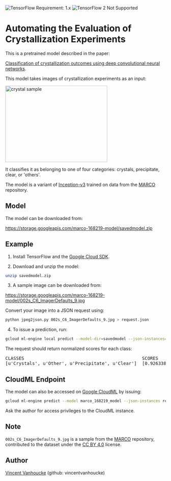 ![TensorFlow Requirement: 1.x](https://img.shields.io/badge/TensorFlow%20Requirement-1.x-brightgreen)
![TensorFlow 2 Not Supported](https://img.shields.io/badge/TensorFlow%202%20Not%20Supported-%E2%9C%95-red.svg)

Automating the Evaluation of Crystallization Experiments
========================================================

This is a pretrained model described in the paper:

[Classification of crystallization outcomes using deep convolutional neural networks](https://arxiv.org/abs/1803.10342).

This model takes images of crystallization experiments as an input:

<img src="https://storage.googleapis.com/marco-168219-model/002s_C6_ImagerDefaults_9.jpg" alt="crystal sample" width="320" height="240" />

It classifies it as belonging to one of four categories: crystals, precipitate, clear, or 'others'.

The model is a variant of [Inception-v3](https://arxiv.org/abs/1512.00567) trained on data from the [MARCO](http://marco.ccr.buffalo.edu) repository.

Model
-----

The model can be downloaded from:

https://storage.googleapis.com/marco-168219-model/savedmodel.zip

Example
-------

1. Install TensorFlow and the [Google Cloud SDK](https://cloud.google.com/sdk/gcloud/).

2. Download and unzip the model:

 ```bash
 unzip savedmodel.zip
 ```

3. A sample image can be downloaded from:

 https://storage.googleapis.com/marco-168219-model/002s_C6_ImagerDefaults_9.jpg

 Convert your image into a JSON request using:

 ```bash
 python jpeg2json.py 002s_C6_ImagerDefaults_9.jpg > request.json
 ```

4. To issue a prediction, run:

 ```bash
 gcloud ml-engine local predict --model-dir=savedmodel --json-instances=request.json
 ```

The request should return normalized scores for each class:

<pre>
CLASSES                                            SCORES
[u'Crystals', u'Other', u'Precipitate', u'Clear']  [0.926338255405426, 0.026199858635663986, 0.026074528694152832, 0.021387407556176186]
</pre>

CloudML Endpoint
----------------

The model can also be accessed on [Google CloudML](https://cloud.google.com/ml-engine/) by issuing:

```bash
gcloud ml-engine predict --model marco_168219_model --json-instances request.json
```

Ask the author for access privileges to the CloudML instance.

Note
----

`002s_C6_ImagerDefaults_9.jpg` is a sample from the
[MARCO](http://marco.ccr.buffalo.edu) repository, contributed to the dataset under the [CC BY 4.0](https://creativecommons.org/licenses/by/4.0/) license.

Author
------

[Vincent Vanhoucke](mailto:vanhoucke@google.com) (github: vincentvanhoucke)
                                                                                
